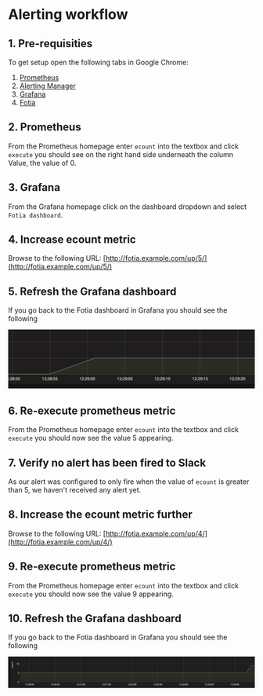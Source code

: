 # Alerting workflow

## 1. Pre-requisities

To get setup open the following tabs in Google Chrome:

1. [Prometheus](http://prometheus.example.com/)
2. [Alerting Manager](http://alerting.example.com/)
3. [Grafana](http://grafana.example.com/)
4. [Fotia](http://fotia.example.com/)

## 2. Prometheus

From the Prometheus homepage enter `ecount` into the textbox and click `execute` you should see on the right hand side underneath the column Value, the value of 0.

## 3. Grafana

From the Grafana homepage click on the dashboard dropdown and select `Fotia dashboard`.

## 4. Increase ecount metric

Browse to the following URL: [http://fotia.example.com/up/5/](http://fotia.example.com/up/5/)

## 5. Refresh the Grafana dashboard

If you go back to the Fotia dashboard in Grafana you should see the following

![alt text](../img/fotia-dashboard-increase.png)

## 6. Re-execute prometheus metric

From the Prometheus homepage enter `ecount` into the textbox and click `execute` you should now see the value 5 appearing.

## 7. Verify no alert has been fired to Slack

As our alert was configured to only fire when the value of `ecount` is greater than 5, we haven't received any alert yet.

## 8. Increase the ecount metric further

Browse to the following URL: [http://fotia.example.com/up/4/](http://fotia.example.com/up/4/)

## 9. Re-execute prometheus metric

From the Prometheus homepage enter `ecount` into the textbox and click `execute` you should now see the value 9 appearing.

## 10. Refresh the Grafana dashboard

If you go back to the Fotia dashboard in Grafana you should see the following

![alt text](../img/fotia-dashboard-increasing-further.png)